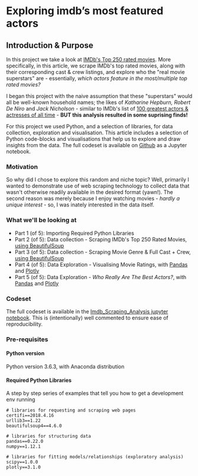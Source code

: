 # Exploring imdb’s most featured actors


## Introduction & Purpose

In this project we take a look at [IMDb's Top 250 rated movies](https://www.imdb.com/chart/top). More specifically, in this article, we scrape IMDb's top rated movies, along with their corresponding cast & crew listings, and explore who the "real movie superstars" are - essentially, *which actors feature in the most/multiple top rated movies?* 

I began this project with the naive assumption that these "superstars" would all be well-known household names; the likes of *Katharine Hepburn, Robert De Niro* and *Jack Nicholson* - similar to IMDb's list of [100 greatest actors & actresses of all time](https://www.imdb.com/list/ls053085147/) - **BUT this analysis resulted in some suprising finds!**

For this project we used Python, and a selection of libraries, for data collection, exploration and visualisation. This article includes a selection of Python code-blocks and visualisations that help us to explore and draw insights from the data. The full codeset is available on [Github](https://github.com/jiidata-science/Imdb_Top_Actors) as a Jupyter notebook.

### Motivation

So why did I chose to explore this random and niche topic? Well, primarily I wanted to demonstrate use of web scraping technology to collect data that wasn't otherwise readily available in the desired format (yawn!). The second reason was merely because I enjoy watching movies - *hardly a unique interest* - so, I was inately interested in the data itself.

### What we'll be looking at

  * Part 1 (of 5): Importing Required Python Libraries
  * Part 2 (of 5): Data collection - Scraping IMDb's Top 250 Rated Movies, [using BeautifulSoup](https://www.crummy.com/software/BeautifulSoup/bs4/doc/)
  * Part 3 (of 5): Data collection - Scraping Movie Genre & Full Cast + Crew, [using BeautifulSoup](https://www.crummy.com/software/BeautifulSoup/bs4/doc/)
  * Part 4 (of 5): Data Exploration - Visualising Movie Ratings, with [Pandas](https://pandas.pydata.org/) and [Plotly](https://plot.ly/python/)
  * Part 5 (of 5): Data Exploration - *Who Really Are The Best Actors?*, with [Pandas](https://pandas.pydata.org/) and [Plotly](https://plot.ly/python/)

### Codeset

The full codeset is available in the [Imdb_Scraping_Analysis jupyter notebook](https://github.com/jiidata-science/Imdb_Top_Actors/tree/master/Code). This is (intentionally) well commented to ensure ease of reproducibility.

### Pre-requisites

#### Python version
Python version 3.6.3, with Anaconda distribution

#### Required Python Libraries
A step by step series of examples that tell you how to get a development env running

``` shell
# libraries for requesting and scraping web pages
certifi==2018.4.16
urllib3==1.22
beautifulsoup4==4.6.0

# libraries for structuring data
pandas==0.22.0
numpy==1.12.1

# libraries for fitting models/relationships (exploratory analysis)
scipy==1.0.0
plotly==3.1.0
```
